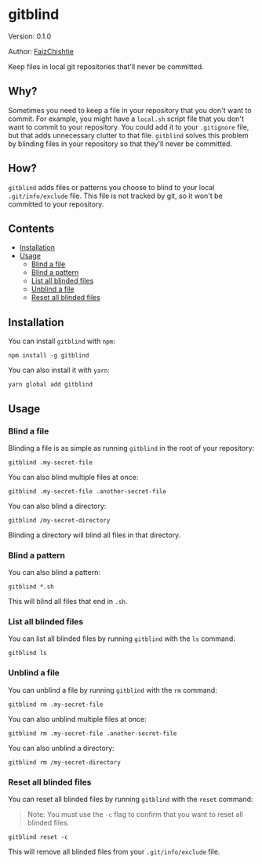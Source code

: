# gitblind

Version: 0.1.0

Author: [FaizChishtie](https://github.com/FaizChishtie)

Keep files in local git repositories that'll never be committed.

## Why?

Sometimes you need to keep a file in your repository that you don't want to commit. For example, you might have a `local.sh` script file that you don't want to commit to your repository. You could add it to your `.gitignore` file, but that adds unnecessary clutter to that file. `gitblind` solves this problem by blinding files in your repository so that they'll never be committed.

## How?

`gitblind` adds files or patterns you choose to blind to your local `.git/info/exclude` file. This file is not tracked by git, so it won't be committed to your repository.

## Contents

- [Installation](#installation)
- [Usage](#usage)
  - [Blind a file](#blind-a-file)
  - [Blind a pattern](#blind-a-pattern)
  - [List all blinded files](#list-all-blinded-files)
  - [Unblind a file](#unblind-a-file)
  - [Reset all blinded files](#reset-all-blinded-files)

## Installation

You can install `gitblind` with `npm`:

```
npm install -g gitblind
```

You can also install it with `yarn`:

```
yarn global add gitblind
```

## Usage

### Blind a file

Blinding a file is as simple as running `gitblind` in the root of your repository:

```
gitblind .my-secret-file
```

You can also blind multiple files at once:

```
gitblind .my-secret-file .another-secret-file
```

You can also blind a directory:

```
gitblind /my-secret-directory
```

Blinding a directory will blind all files in that directory.

### Blind a pattern

You can also blind a pattern:

```
gitblind *.sh
```

This will blind all files that end in `.sh`.

### List all blinded files

You can list all blinded files by running `gitblind` with the `ls` command:

```
gitblind ls
```

### Unblind a file

You can unblind a file by running `gitblind` with the `rm` command:

```
gitblind rm .my-secret-file
```

You can also unblind multiple files at once:

```
gitblind rm .my-secret-file .another-secret-file
```

You can also unblind a directory:

```
gitblind rm /my-secret-directory
```

### Reset all blinded files

You can reset all blinded files by running `gitblind` with the `reset` command:

> Note: You must use the `-c` flag to confirm that you want to reset all blinded files.

```
gitblind reset -c
```

This will remove all blinded files from your `.git/info/exclude` file.
